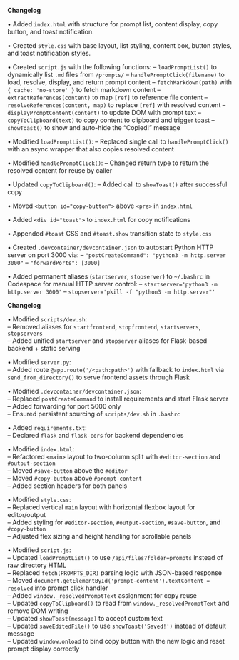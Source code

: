**Changelog**

• Added `index.html` with structure for prompt list, content display, copy button, and toast notification.

• Created `style.css` with base layout, list styling, content box, button styles, and toast notification styles.

• Created `script.js` with the following functions:
  – `loadPromptList()` to dynamically list `.md` files from `/prompts/`
  – `handlePromptClick(filename)` to load, resolve, display, and return prompt content
  – `fetchMarkdown(path)` with `{ cache: 'no-store' }` to fetch markdown content
  – `extractReferences(content)` to map `[ref]` to reference file content
  – `resolveReferences(content, map)` to replace `[ref]` with resolved content
  – `displayPromptContent(content)` to update DOM with prompt text
  – `copyToClipboard(text)` to copy content to clipboard and trigger toast
  – `showToast()` to show and auto-hide the “Copied!” message

• Modified `loadPromptList()`:
  – Replaced single call to `handlePromptClick()` with an async wrapper that also copies resolved content

• Modified `handlePromptClick()`:
  – Changed return type to return the resolved content for reuse by caller

• Updated `copyToClipboard()`:
  – Added call to `showToast()` after successful copy

• Moved `<button id="copy-button">` above `<pre>` in `index.html`

• Added `<div id="toast">` to `index.html` for copy notifications

• Appended `#toast` CSS and `#toast.show` transition state to `style.css`

• Created `.devcontainer/devcontainer.json` to autostart Python HTTP server on port 3000 via:
  – `"postCreateCommand": "python3 -m http.server 3000"`
  – `"forwardPorts": [3000]`

• Added permanent aliases (`startserver`, `stopserver`) to `~/.bashrc` in Codespace for manual HTTP server control:
  – `startserver='python3 -m http.server 3000'`
  – `stopserver='pkill -f "python3 -m http.server"'`



  **Changelog**

• Modified `scripts/dev.sh`:  
  – Removed aliases for `startfrontend`, `stopfrontend`, `startservers`, `stopservers`  
  – Added unified `startserver` and `stopserver` aliases for Flask-based backend + static serving

• Modified `server.py`:  
  – Added route `@app.route('/<path:path>')` with fallback to `index.html` via `send_from_directory()` to serve frontend assets through Flask

• Modified `.devcontainer/devcontainer.json`:  
  – Replaced `postCreateCommand` to install requirements and start Flask server  
  – Added forwarding for port 5000 only  
  – Ensured persistent sourcing of `scripts/dev.sh` in `.bashrc`

• Added `requirements.txt`:  
  – Declared `flask` and `flask-cors` for backend dependencies

• Modified `index.html`:  
  – Refactored `<main>` layout to two-column split with `#editor-section` and `#output-section`  
  – Moved `#save-button` above the `#editor`  
  – Moved `#copy-button` above `#prompt-content`  
  – Added section headers for both panels

• Modified `style.css`:  
  – Replaced vertical `main` layout with horizontal flexbox layout for editor/output  
  – Added styling for `#editor-section`, `#output-section`, `#save-button`, and `#copy-button`  
  – Adjusted flex sizing and height handling for scrollable panels

• Modified `script.js`:  
  – Updated `loadPromptList()` to use `/api/files?folder=prompts` instead of raw directory HTML  
  – Replaced `fetch(PROMPTS_DIR)` parsing logic with JSON-based response  
  – Moved `document.getElementById('prompt-content').textContent = resolved` into prompt click handler  
  – Added `window._resolvedPromptText` assignment for copy reuse  
  – Updated `copyToClipboard()` to read from `window._resolvedPromptText` and remove DOM writing  
  – Updated `showToast(message)` to accept custom text  
  – Updated `saveEditedFile()` to use `showToast('Saved!')` instead of default message  
  – Updated `window.onload` to bind copy button with the new logic and reset prompt display correctly